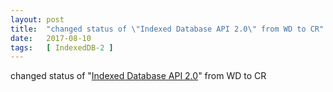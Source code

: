 ```yaml
---
layout: post
title:  "changed status of \"Indexed Database API 2.0\" from WD to CR"
date:   2017-08-10
tags:   [ IndexedDB-2 ]
---
```


changed status of "[Indexed Database API 2.0](/spec/IndexedDB-2)" from WD to CR

